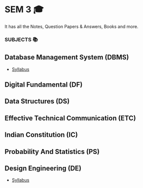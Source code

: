 # SEM 3 🎓
It has all the Notes, Question Papers & Answers, Books and more.

### SUBJECTS 📚
## Database Management System (DBMS)
- [Syllabus](https://github.com/vishwasracharya/Vishwas-BE-IT/blob/main/SEM-3/DBMS/3130703%20-%20DBMS.pdf)
## Digital Fundamental (DF)
## Data Structures (DS)
## Effective Technical Communication (ETC)
## Indian Constitution (IC)
## Probability And Statistics (PS)
## Design Engineering (DE)
- [Syllabus](https://github.com/vishwasracharya/Vishwas-BE-IT/blob/main/SEM-3/3130008%20-%20DE%201A.pdf)
